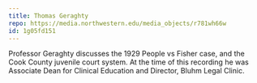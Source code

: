 ```yaml
---
title: Thomas Geraghty
repo: https://media.northwestern.edu/media_objects/r781wh66w
id: 1g05fd151
---
```

Professor Geraghty discusses the 1929 People vs Fisher case, and the Cook County juvenile court system. At the time of this recording he was Associate Dean for Clinical Education and Director, Bluhm Legal Clinic.